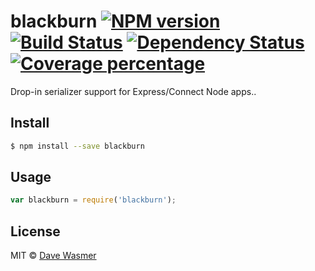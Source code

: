 # blackburn [![NPM version][npm-image]][npm-url] [![Build Status][travis-image]][travis-url] [![Dependency Status][daviddm-image]][daviddm-url] [![Coverage percentage][coveralls-image]][coveralls-url]

Drop-in serializer support for Express/Connect Node apps..


## Install

```sh
$ npm install --save blackburn
```


## Usage

```js
var blackburn = require('blackburn');
```

## License

MIT © [Dave Wasmer](http://davewasmer.com)


[npm-image]: https://badge.fury.io/js/blackburn.svg
[npm-url]: https://npmjs.org/package/blackburn
[travis-image]: https://travis-ci.org/davewasmer/blackburn.svg?branch=master
[travis-url]: https://travis-ci.org/davewasmer/blackburn
[daviddm-image]: https://david-dm.org/davewasmer/blackburn.svg?theme=shields.io
[daviddm-url]: https://david-dm.org/davewasmer/blackburn
[coveralls-image]: https://coveralls.io/repos/davewasmer/blackburn/badge.svg
[coveralls-url]: https://coveralls.io/r/davewasmer/blackburn
